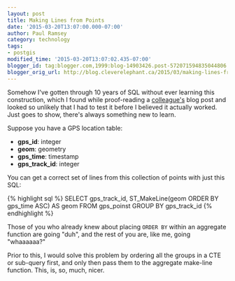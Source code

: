 ```yaml
---
layout: post
title: Making Lines from Points
date: '2015-03-20T13:07:00.000-07:00'
author: Paul Ramsey
category: technology
tags:
- postgis
modified_time: '2015-03-20T13:07:02.435-07:00'
blogger_id: tag:blogger.com,1999:blog-14903426.post-572071594835044806
blogger_orig_url: http://blog.cleverelephant.ca/2015/03/making-lines-from-points.html
---
```


Somehow I've gotten through 10 years of SQL without ever learning this construction, which I found while proof-reading a [colleague's](https://twitter.com/sanderpick) blog post and looked so unlikely that I had to test it before I believed it actually worked. Just goes to show, there's always something new to learn.

Suppose you have a GPS location table:

* **gps_id**: integer
* **geom**: geometry
* **gps_time**: timestamp
* **gps_track_id**: integer

You can get a correct set of lines from this collection of points with just this SQL:

{% highlight sql %}
SELECT
  gps_track_id,
  ST_MakeLine(geom ORDER BY gps_time ASC) AS geom
FROM gps_poinst
GROUP BY gps_track_id
{% endhighlight %}
    
Those of you who already knew about placing `ORDER BY` within an aggregate function are going "duh", and the rest of you are, like me, going "whaaaaaa?"

Prior to this, I would solve this problem by ordering all the groups in a CTE or sub-query first, and only then pass them to the aggregate make-line function. This, is, so, much, nicer.